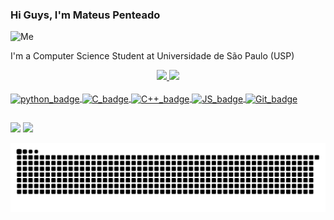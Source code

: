 ### Hi Guys, I'm Mateus Penteado

<img height="200em" alt="Me" src="https://cdn.discordapp.com/attachments/819376822700605494/872317384470454332/me.gif">

I'm a Computer Science Student at Universidade de São Paulo (USP)

<div align="center">
  <a href="https://github.com/rafaballerini">
  <img height="180em" src="https://github-readme-stats.vercel.app/api?username=matezcp&show_icons=true&theme=dracula&include_all_commits=true&count_private=true"/>
  <img height="180em" src="https://github-readme-stats.vercel.app/api/top-langs/?username=matezcp&layout=compact&langs_count=7&theme=dracula"/>
</div>

<div style="display: inline_block"><br>
  <img align="center" alt="python_badge" height="50" width="50" src="https://cdn.jsdelivr.net/gh/devicons/devicon/icons/python/python-original.svg">
  <img align="center" alt="C_badge" height="50" width="50" src="https://cdn.jsdelivr.net/gh/devicons/devicon/icons/c/c-original.svg">
  <img align="center" alt="C++_badge" height="50" width="50" src="https://cdn.jsdelivr.net/gh/devicons/devicon/icons/cplusplus/cplusplus-original.svg">
  <img align="center" alt="JS_badge" height="50" width="50" src="https://cdn.jsdelivr.net/gh/devicons/devicon/icons/javascript/javascript-original.svg">
  <img align="center" alt="Git_badge" height="50" width="50" src="https://cdn.jsdelivr.net/gh/devicons/devicon/icons/git/git-original.svg">
</div>
  
  
  ##

<div> 
  
  <a href="https://www.linkedin.com/in/mateus-penteado-6a4641195/" target="_blank"><img src="https://img.shields.io/badge/-LinkedIn-%230077B5?style=for-the-badge&logo=linkedin&logoColor=white" target="_blank"></a> 
  <a href="https://www.kaggle.com/mateuspenteado" target="_blank"><img src="https://camo.githubusercontent.com/79ac0631f7bd4a0cda47a0b5a7470205d17dd89cb27069a9391a16c89736f89a/68747470733a2f2f726f61642d746f2d6b6167676c652d6772616e646d61737465722e76657263656c2e6170702f6170692f73696d706c652f646f6c796c75706563" target="_blank"></a> 
 
  ![Snake animation](https://github.com/Matezcp/Matezcp/blob/output/github-contribution-grid-snake.svg)

</div>
